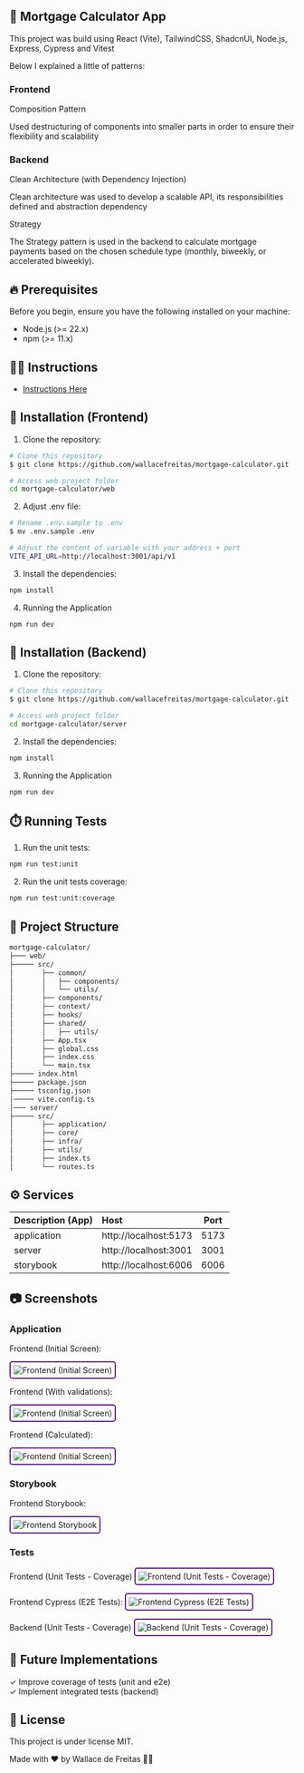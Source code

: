 ## 🚀 Mortgage Calculator App

This project was build using React (Vite), TailwindCSS, ShadcnUI, Node.js, Express, Cypress and Vitest

Below I explained a little of patterns:

### Frontend

Composition Pattern

Used destructuring of components into smaller parts in order to ensure their flexibility and scalability

### Backend

Clean Architecture (with Dependency Injection)

Clean architecture was used to develop a scalable API, its responsibilities defined and abstraction dependency

Strategy

The Strategy pattern is used in the backend to calculate mortgage payments based on the chosen schedule type (monthly, biweekly, or accelerated biweekly).

## 🔥 Prerequisites

Before you begin, ensure you have the following installed on your machine:

- Node.js (>= 22.x)
- npm (>= 11.x)

## 🧙‍♂️ Instructions

- [Instructions Here](./instructions/README.md)

## 💾 Installation (Frontend)

1. Clone the repository:

```sh
# Clone this repository
$ git clone https://github.com/wallacefreitas/mortgage-calculator.git

# Access web project folder
cd mortgage-calculator/web
```

2. Adjust .env file:

```sh
# Rename .env.sample to .env
$ mv .env.sample .env

# Adjust the content of variable with your address + port
VITE_API_URL=http://localhost:3001/api/v1
```

3. Install the dependencies:

```sh
npm install
```

4. Running the Application

```sh
npm run dev
```

## 💾 Installation (Backend)

1. Clone the repository:

```sh
# Clone this repository
$ git clone https://github.com/wallacefreitas/mortgage-calculator.git

# Access web project folder
cd mortgage-calculator/server
```

2. Install the dependencies:

```sh
npm install
```

3. Running the Application

```sh
npm run dev
```

## ⏱️ Running Tests

1. Run the unit tests:

```sh
npm run test:unit
```

2. Run the unit tests coverage:

```sh
npm run test:unit:coverage
```

## 📂 Project Structure

```sh
mortgage-calculator/
├─── web/
├───── src/
│       ├── common/
│       │   ├── components/
│       │   └── utils/
│       ├── components/
│       ├── context/
│       ├── hooks/
│       ├── shared/
│       │   ├── utils/
│       ├── App.tsx
│       ├── global.css
│       ├── index.css
│       └── main.tsx
├───── index.html
├───── package.json
├───── tsconfig.json
│───── vite.config.ts
│─── server/
├───── src/
│       ├── application/
│       ├── core/
│       ├── infra/
│       ├── utils/
│       ├── index.ts
│       └── routes.ts
```

## ⚙️ Services

| Description (App) | Host                  | Port |
| :---------------- | :-------------------- | :--: |
| application       | http://localhost:5173 | 5173 |
| server            | http://localhost:3001 | 3001 |
| storybook         | http://localhost:6006 | 6006 |

## 📷 Screenshots

### Application

Frontend (Initial Screen):

<img src="./docs/assets/images/frontend-app-initial-screen.png" alt="Frontend (Initial Screen)" style="border: 2px solid oklch(38.1% 0.176 304.987); border-radius: 5px; padding: 5px;">

Frontend (With validations):

<img src="./docs/assets/images/frontend-app-with-validations.png" alt="Frontend (Initial Screen)" style="border: 2px solid oklch(38.1% 0.176 304.987); border-radius: 5px; padding: 5px;">

Frontend (Calculated):

<img src="./docs/assets/images/frontend-app-calculated.png" alt="Frontend (Initial Screen)" style="border: 2px solid oklch(38.1% 0.176 304.987); border-radius: 5px; padding: 5px;">

### Storybook

Frontend Storybook:

<img src="./docs/assets/images/frontend-storybook.png" alt="Frontend Storybook" style="border: 2px solid oklch(38.1% 0.176 304.987); border-radius: 5px; padding: 5px;">

### Tests

Frontend (Unit Tests - Coverage)
<img src="./docs/assets/images/frontend-unit-tests-coverage.png" alt="Frontend (Unit Tests - Coverage)" style="border: 2px solid oklch(38.1% 0.176 304.987); border-radius: 5px; padding: 5px;">

Frontend Cypress (E2E Tests):
<img src="./docs/assets/images/frontend-e2e-tests-cypress.png" alt="Frontend Cypress (E2E Tests)" style="border: 2px solid oklch(38.1% 0.176 304.987); border-radius: 5px; padding: 5px;">

Backend (Unit Tests - Coverage)
<img src="./docs/assets/images/backend-unit-tests-coverage.png" alt="Backend (Unit Tests - Coverage)" style="border: 2px solid oklch(38.1% 0.176 304.987); border-radius: 5px; padding: 5px;">

## 🔮 Future Implementations

✓ Improve coverage of tests (unit and e2e) <br>
✓ Implement integrated tests (backend) <br>

## 📝 License

This project is under license MIT.

Made with ♥️ by Wallace de Freitas 👋🏻
